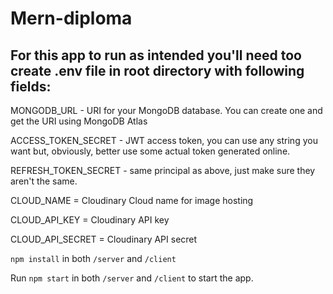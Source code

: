 # Mern-diploma

## For this app to run as intended you'll need too create .env file in root directory with following fields:

MONGODB_URL - URI for your MongoDB database. You can create one and get the URI using MongoDB Atlas

ACCESS_TOKEN_SECRET - JWT access token, you can use any string you want but, obviously, better use some actual token generated online.

REFRESH_TOKEN_SECRET - same principal as above, just make sure they aren't the same.

CLOUD_NAME = Cloudinary Cloud name for image hosting

CLOUD_API_KEY = Cloudinary API key

CLOUD_API_SECRET = Cloudinary API secret

`npm install` in both `/server` and `/client`

Run `npm start` in both `/server` and `/client` to start the app.
